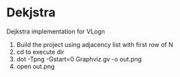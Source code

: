 # Dekjstra
Dejkstra implementation for VLogn
1. Build the project using adjacency list with first row of N 
1. cd to execute dir
2. dot -Tpng -Gstart=0 Graphviz.gv -o out.png
3. open out.png
